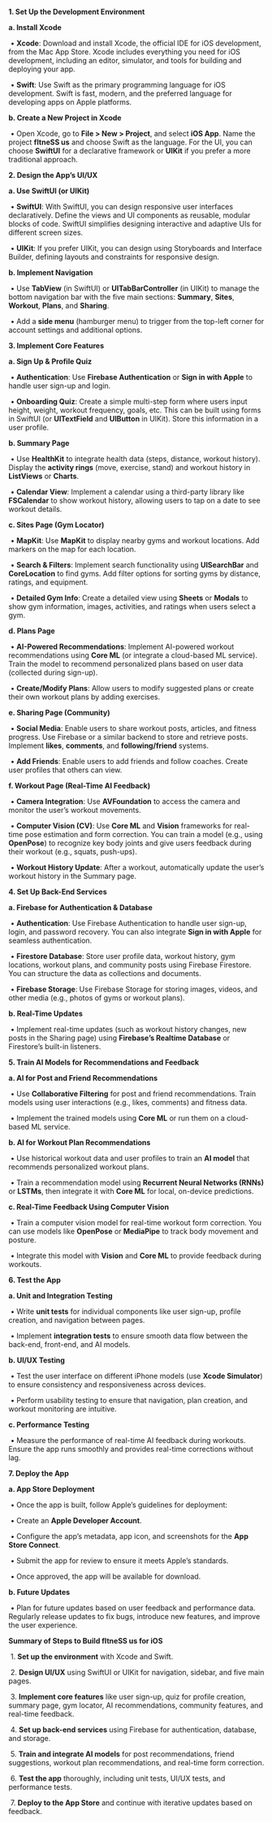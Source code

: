 **1. Set Up the Development Environment**



**a. Install Xcode**



​	•	**Xcode**: Download and install Xcode, the official IDE for iOS development, from the Mac App Store. Xcode includes everything you need for iOS development, including an editor, simulator, and tools for building and deploying your app.

​	•	**Swift**: Use Swift as the primary programming language for iOS development. Swift is fast, modern, and the preferred language for developing apps on Apple platforms.



**b. Create a New Project in Xcode**



​	•	Open Xcode, go to **File > New > Project**, and select **iOS App**. Name the project **fItneSS us** and choose Swift as the language. For the UI, you can choose **SwiftUI** for a declarative framework or **UIKit** if you prefer a more traditional approach.



**2. Design the App’s UI/UX**



**a. Use SwiftUI (or UIKit)**



​	•	**SwiftUI**: With SwiftUI, you can design responsive user interfaces declaratively. Define the views and UI components as reusable, modular blocks of code. SwiftUI simplifies designing interactive and adaptive UIs for different screen sizes.

​	•	**UIKit**: If you prefer UIKit, you can design using Storyboards and Interface Builder, defining layouts and constraints for responsive design.



**b. Implement Navigation**



​	•	Use **TabView** (in SwiftUI) or **UITabBarController** (in UIKit) to manage the bottom navigation bar with the five main sections: **Summary**, **Sites**, **Workout**, **Plans**, and **Sharing**.

​	•	Add a **side menu** (hamburger menu) to trigger from the top-left corner for account settings and additional options.



**3. Implement Core Features**



**a. Sign Up & Profile Quiz**



​	•	**Authentication**: Use **Firebase Authentication** or **Sign in with Apple** to handle user sign-up and login.

​	•	**Onboarding Quiz**: Create a simple multi-step form where users input height, weight, workout frequency, goals, etc. This can be built using forms in SwiftUI (or **UITextField** and **UIButton** in UIKit). Store this information in a user profile.



**b. Summary Page**



​	•	Use **HealthKit** to integrate health data (steps, distance, workout history). Display the **activity rings** (move, exercise, stand) and workout history in **ListViews** or **Charts**.

​	•	**Calendar View**: Implement a calendar using a third-party library like **FSCalendar** to show workout history, allowing users to tap on a date to see workout details.



**c. Sites Page (Gym Locator)**



​	•	**MapKit**: Use **MapKit** to display nearby gyms and workout locations. Add markers on the map for each location.

​	•	**Search & Filters**: Implement search functionality using **UISearchBar** and **CoreLocation** to find gyms. Add filter options for sorting gyms by distance, ratings, and equipment.

​	•	**Detailed Gym Info**: Create a detailed view using **Sheets** or **Modals** to show gym information, images, activities, and ratings when users select a gym.



**d. Plans Page**



​	•	**AI-Powered Recommendations**: Implement AI-powered workout recommendations using **Core ML** (or integrate a cloud-based ML service). Train the model to recommend personalized plans based on user data (collected during sign-up).

​	•	**Create/Modify Plans**: Allow users to modify suggested plans or create their own workout plans by adding exercises.



**e. Sharing Page (Community)**



​	•	**Social Media**: Enable users to share workout posts, articles, and fitness progress. Use Firebase or a similar backend to store and retrieve posts. Implement **likes**, **comments**, and **following/friend** systems.

​	•	**Add Friends**: Enable users to add friends and follow coaches. Create user profiles that others can view.



**f. Workout Page (Real-Time AI Feedback)**



​	•	**Camera Integration**: Use **AVFoundation** to access the camera and monitor the user’s workout movements.

​	•	**Computer Vision (CV)**: Use **Core ML** and **Vision** frameworks for real-time pose estimation and form correction. You can train a model (e.g., using **OpenPose**) to recognize key body joints and give users feedback during their workout (e.g., squats, push-ups).

​	•	**Workout History Update**: After a workout, automatically update the user’s workout history in the Summary page.



**4. Set Up Back-End Services**



**a. Firebase for Authentication & Database**



​	•	**Authentication**: Use Firebase Authentication to handle user sign-up, login, and password recovery. You can also integrate **Sign in with Apple** for seamless authentication.

​	•	**Firestore Database**: Store user profile data, workout history, gym locations, workout plans, and community posts using Firebase Firestore. You can structure the data as collections and documents.

​	•	**Firebase Storage**: Use Firebase Storage for storing images, videos, and other media (e.g., photos of gyms or workout plans).



**b. Real-Time Updates**



​	•	Implement real-time updates (such as workout history changes, new posts in the Sharing page) using **Firebase’s Realtime Database** or Firestore’s built-in listeners.



**5. Train AI Models for Recommendations and Feedback**



**a. AI for Post and Friend Recommendations**



​	•	Use **Collaborative Filtering** for post and friend recommendations. Train models using user interactions (e.g., likes, comments) and fitness data.

​	•	Implement the trained models using **Core ML** or run them on a cloud-based ML service.



**b. AI for Workout Plan Recommendations**



​	•	Use historical workout data and user profiles to train an **AI model** that recommends personalized workout plans.

​	•	Train a recommendation model using **Recurrent Neural Networks (RNNs)** or **LSTMs**, then integrate it with **Core ML** for local, on-device predictions.



**c. Real-Time Feedback Using Computer Vision**



​	•	Train a computer vision model for real-time workout form correction. You can use models like **OpenPose** or **MediaPipe** to track body movement and posture.

​	•	Integrate this model with **Vision** and **Core ML** to provide feedback during workouts.



**6. Test the App**



**a. Unit and Integration Testing**



​	•	Write **unit tests** for individual components like user sign-up, profile creation, and navigation between pages.

​	•	Implement **integration tests** to ensure smooth data flow between the back-end, front-end, and AI models.



**b. UI/UX Testing**



​	•	Test the user interface on different iPhone models (use **Xcode Simulator**) to ensure consistency and responsiveness across devices.

​	•	Perform usability testing to ensure that navigation, plan creation, and workout monitoring are intuitive.



**c. Performance Testing**



​	•	Measure the performance of real-time AI feedback during workouts. Ensure the app runs smoothly and provides real-time corrections without lag.



**7. Deploy the App**



**a. App Store Deployment**



​	•	Once the app is built, follow Apple’s guidelines for deployment:

​	•	Create an **Apple Developer Account**.

​	•	Configure the app’s metadata, app icon, and screenshots for the **App Store Connect**.

​	•	Submit the app for review to ensure it meets Apple’s standards.

​	•	Once approved, the app will be available for download.



**b. Future Updates**



​	•	Plan for future updates based on user feedback and performance data. Regularly release updates to fix bugs, introduce new features, and improve the user experience.



**Summary of Steps to Build fItneSS us for iOS**



​	1.	**Set up the environment** with Xcode and Swift.

​	2.	**Design UI/UX** using SwiftUI or UIKit for navigation, sidebar, and five main pages.

​	3.	**Implement core features** like user sign-up, quiz for profile creation, summary page, gym locator, AI recommendations, community features, and real-time feedback.

​	4.	**Set up back-end services** using Firebase for authentication, database, and storage.

​	5.	**Train and integrate AI models** for post recommendations, friend suggestions, workout plan recommendations, and real-time form correction.

​	6.	**Test the app** thoroughly, including unit tests, UI/UX tests, and performance tests.

​	7.	**Deploy to the App Store** and continue with iterative updates based on feedback.